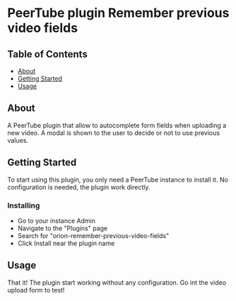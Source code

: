 # PeerTube plugin Remember previous video fields

## Table of Contents

- [About](#about)
- [Getting Started](#getting_started)
- [Usage](#usage)

## About <a name = "about"></a>

A PeerTube plugin that allow to autocomplete form fields when uploading a new video.
A modal is shown to the user to decide or not to use previous values.

## Getting Started <a name = "getting_started"></a>

To start using this plugin, you only need a PeerTube instance to install it. No configuration is needed, the plugin work directly.

### Installing

- Go to your instance Admin
- Navigate to the "Plugins" page
- Search for "orion-remember-previous-video-fields"
- Click Install near the plugin name

## Usage <a name = "usage"></a>

That it! The plugin start working without any configuration.
Go int the video upload form to test!
